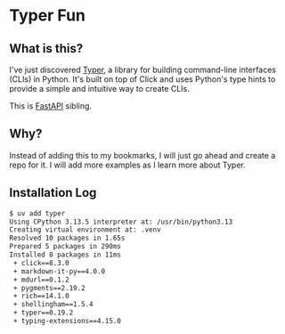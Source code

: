 # Typer Fun

## What is this?

I've just discovered [Typer](https://typer.tiangolo.com/), a library for building command-line interfaces (CLIs) in Python. It's built on top of Click and uses Python's type hints to provide a simple and intuitive way to create CLIs.

This is [FastAPI](https://fastapi.tiangolo.com/) sibling.

## Why?

Instead of adding this to my bookmarks, I will just go ahead and create a repo for it. I will add more examples as I learn more about Typer.

## Installation Log

```sh
$ uv add typer
Using CPython 3.13.5 interpreter at: /usr/bin/python3.13
Creating virtual environment at: .venv
Resolved 10 packages in 1.65s
Prepared 5 packages in 290ms
Installed 8 packages in 11ms
 + click==8.3.0
 + markdown-it-py==4.0.0
 + mdurl==0.1.2
 + pygments==2.19.2
 + rich==14.1.0
 + shellingham==1.5.4
 + typer==0.19.2
 + typing-extensions==4.15.0
```
